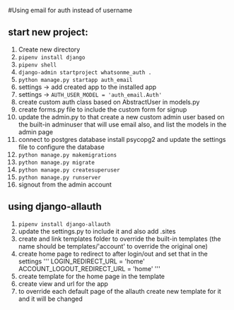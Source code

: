 #Using email for auth instead of username

## start new project:
1. Create new directory
2. `pipenv install django`
3. `pipenv shell`
4. `django-admin startproject whatsonme_auth .`
5. `python manage.py startapp auth_email`
6. settings -> add created app to the installed app
7. settings -> `AUTH_USER_MODEL = 'auth_email.Auth'`
8. create custom auth class based on AbstractUser in models.py
9. create forms.py file to include the custom form for signup
10. update the admin.py to that create a new custom admin user based on the built-in adminuser that will use email also, and list the models in the admin page
11. connect to postgres database
    install psycopg2 and update the settings file to configure the database
11. `python manage.py makemigrations`
12. `python manage.py migrate`
13. `python manage.py createsuperuser`
14. `python manage.py runserver`
15. signout from the admin account

## using django-allauth
1. `pipenv install django-allauth`
2. update the settings.py to include it and also add .sites
3. create and link templates folder to override the built-in templates (the name should be templates/'account' to override the original one)
4. create home page to redirect to after login/out and set that in the settings
    ''' 
        LOGIN_REDIRECT_URL = 'home'
        ACCOUNT_LOGOUT_REDIRECT_URL = 'home'
    '''
5. create template for the home page in the template
6. create view and url for the app
7. to override each default page of the allauth create new template for it and it will be changed

